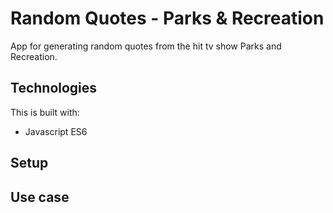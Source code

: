 # Random Quotes - Parks & Recreation

App for generating random quotes from the hit tv show Parks and Recreation.

## Technologies

This is built with:

* Javascript ES6

## Setup

## Use case